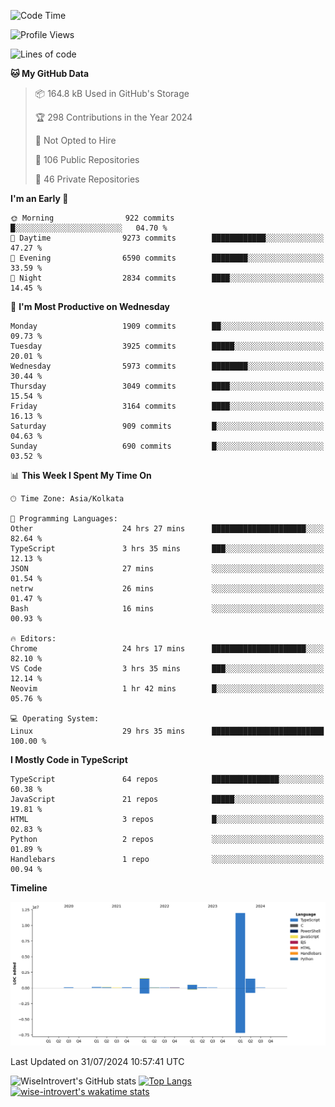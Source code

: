 <!--START_SECTION:waka-->
![Code Time](http://img.shields.io/badge/Code%20Time-1%2C991%20hrs%207%20mins-blue)

![Profile Views](http://img.shields.io/badge/Profile%20Views-17-blue)

![Lines of code](https://img.shields.io/badge/From%20Hello%20World%20I%27ve%20Written-16.2%20million%20lines%20of%20code-blue)

**🐱 My GitHub Data** 

> 📦 164.8 kB Used in GitHub's Storage 
 > 
> 🏆 298 Contributions in the Year 2024
 > 
> 🚫 Not Opted to Hire
 > 
> 📜 106 Public Repositories 
 > 
> 🔑 46 Private Repositories 
 > 
**I'm an Early 🐤** 

```text
🌞 Morning                922 commits         █░░░░░░░░░░░░░░░░░░░░░░░░   04.70 % 
🌆 Daytime                9273 commits        ████████████░░░░░░░░░░░░░   47.27 % 
🌃 Evening                6590 commits        ████████░░░░░░░░░░░░░░░░░   33.59 % 
🌙 Night                  2834 commits        ████░░░░░░░░░░░░░░░░░░░░░   14.45 % 
```
📅 **I'm Most Productive on Wednesday** 

```text
Monday                   1909 commits        ██░░░░░░░░░░░░░░░░░░░░░░░   09.73 % 
Tuesday                  3925 commits        █████░░░░░░░░░░░░░░░░░░░░   20.01 % 
Wednesday                5973 commits        ████████░░░░░░░░░░░░░░░░░   30.44 % 
Thursday                 3049 commits        ████░░░░░░░░░░░░░░░░░░░░░   15.54 % 
Friday                   3164 commits        ████░░░░░░░░░░░░░░░░░░░░░   16.13 % 
Saturday                 909 commits         █░░░░░░░░░░░░░░░░░░░░░░░░   04.63 % 
Sunday                   690 commits         █░░░░░░░░░░░░░░░░░░░░░░░░   03.52 % 
```


📊 **This Week I Spent My Time On** 

```text
🕑︎ Time Zone: Asia/Kolkata

💬 Programming Languages: 
Other                    24 hrs 27 mins      █████████████████████░░░░   82.64 % 
TypeScript               3 hrs 35 mins       ███░░░░░░░░░░░░░░░░░░░░░░   12.13 % 
JSON                     27 mins             ░░░░░░░░░░░░░░░░░░░░░░░░░   01.54 % 
netrw                    26 mins             ░░░░░░░░░░░░░░░░░░░░░░░░░   01.47 % 
Bash                     16 mins             ░░░░░░░░░░░░░░░░░░░░░░░░░   00.93 % 

🔥 Editors: 
Chrome                   24 hrs 17 mins      █████████████████████░░░░   82.10 % 
VS Code                  3 hrs 35 mins       ███░░░░░░░░░░░░░░░░░░░░░░   12.14 % 
Neovim                   1 hr 42 mins        █░░░░░░░░░░░░░░░░░░░░░░░░   05.76 % 

💻 Operating System: 
Linux                    29 hrs 35 mins      █████████████████████████   100.00 % 
```

**I Mostly Code in TypeScript** 

```text
TypeScript               64 repos            ███████████████░░░░░░░░░░   60.38 % 
JavaScript               21 repos            █████░░░░░░░░░░░░░░░░░░░░   19.81 % 
HTML                     3 repos             █░░░░░░░░░░░░░░░░░░░░░░░░   02.83 % 
Python                   2 repos             ░░░░░░░░░░░░░░░░░░░░░░░░░   01.89 % 
Handlebars               1 repo              ░░░░░░░░░░░░░░░░░░░░░░░░░   00.94 % 
```



**Timeline**

![Lines of Code chart](https://raw.githubusercontent.com/wise-introvert/wise-introvert/master/assets/bar_graph.png)


 Last Updated on 31/07/2024 10:57:41 UTC
<!--END_SECTION:waka-->

![WiseIntrovert's GitHub stats](https://github-readme-stats.vercel.app/api?username=wise-introvert&count_private=true&show_icons=true)
[![Top Langs](https://github-readme-stats.vercel.app/api/top-langs/?username=wise-introvert&langs_count=10)](https://github.com/anuraghazra/github-readme-stats)
[![wise-introvert's wakatime stats](https://github-readme-stats.vercel.app/api/wakatime?username=wiseintrovert)](https://github.com/anuraghazra/github-readme-stats)
